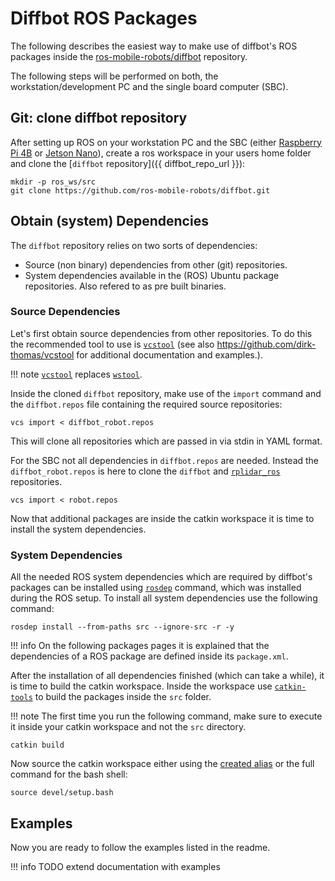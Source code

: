 # Diffbot ROS Packages

The following describes the easiest way to make use of diffbot's ROS packages inside the [ros-mobile-robots/diffbot](https://github.com/ros-mobile-robots/diffbot)
repository.

The following steps will be performed on both, the workstation/development PC and the single board computer (SBC).

## Git: clone diffbot repository

After setting up ROS on your workstation PC and the SBC (either [Raspberry Pi 4B](https://ros-mobile-robots.com/rpi-setup/) or [Jetson Nano](https://ros-mobile-robots.com/jetson-nano-setup/)),
create a ros workspace in your users home folder and clone the [`diffbot` repository]({{ diffbot_repo_url }}):

```
mkdir -p ros_ws/src
git clone https://github.com/ros-mobile-robots/diffbot.git
```

## Obtain (system) Dependencies

The `diffbot` repository relies on two sorts of dependencies:

- Source (non binary) dependencies from other (git) repositories.
- System dependencies available in the (ROS) Ubuntu package repositories. Also refered to as pre built binaries.


### Source Dependencies

Let's first obtain source dependencies from other repositories. 
To do this the recommended tool to use is [`vcstool`](http://wiki.ros.org/vcstool)
(see also https://github.com/dirk-thomas/vcstool for additional documentation and examples.).

!!! note
    [`vcstool`](http://wiki.ros.org/vcstool) replaces [`wstool`](http://wiki.ros.org/wstool).

Inside the cloned `diffbot` repository, 
make use of the `import` command and the `diffbot.repos` file containing the required source repositories:

```
vcs import < diffbot_robot.repos
```

This will clone all repositories which are passed in via stdin in YAML format.

For the SBC not all dependencies in `diffbot.repos` are needed.
Instead the `diffbot_robot.repos` is here to clone the `diffbot` and [`rplidar_ros`](https://github.com/Slamtec/rplidar_ros) repositories.

```
vcs import < robot.repos
```

Now that additional packages are inside the catkin workspace it is time to install the system dependencies.

### System Dependencies

All the needed ROS system dependencies which are required by diffbot's packages can be installed using
[`rosdep`](http://wiki.ros.org/rosdep) command, which was installed during the ROS setup.
To install all system dependencies use the following command:

```
rosdep install --from-paths src --ignore-src -r -y
```

!!! info
    On the following packages pages it is explained that the dependencies of a ROS package are defined inside its `package.xml`.
    
 
After the installation of all dependencies finished (which can take a while), it is time to build the catkin workspace. 
Inside the workspace use [`catkin-tools`](https://catkin-tools.readthedocs.io/en/latest/) to build the packages inside the `src` folder.

!!! note
    The first time you run the following command, make sure to execute it inside your catkin workspace and not the `src` directory.
    
```
catkin build
```

Now source the catkin workspace either using the [created alias](ros-setup.md#environment-setup) or the full command for the bash shell:

```
source devel/setup.bash
```

## Examples

Now you are ready to follow the examples listed in the readme.

!!! info
    TODO extend documentation with examples
